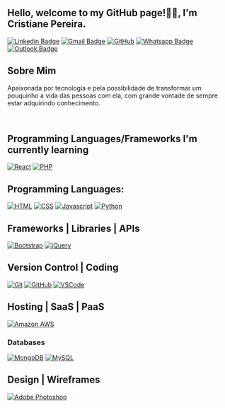 ##  Hello, welcome to my GitHub page!👋🏻, I'm Cristiane Pereira.

[![Linkedin Badge](https://img.shields.io/badge/-LinkedIn-blue?style=plastic&logo=Linkedin&logoColor=white&link=https://www.linkedin.com/in/cristiane-pereirasilva)](www.linkedin.com/in/cristiane-pereirasilva) [![Gmail Badge](https://img.shields.io/badge/-Gmail-%23E4405F?style=plastic&logo=Gmail&logoColor=white&link=cristiane.pereira901113@gmail.com)](cristiane.pereira901113@gmail.com) [![GitHub](https://img.shields.io/badge/-GitHub-181717?style=flat&logo=github&link=http://github.com/Cristiane-Pereira)](https://github.com/Cristiane-Pereira) [![Whatsapp Badge](https://img.shields.io/badge/-Whatsapp-4CA143?style=flat-square&labelColor=4CA143&logo=whatsapp&logoColor=white&link=https://api.whatsapp.com/send?phone=5511972471295&text=Olá!😄)](https://api.whatsapp.com/send?phone=5511972471295text=Olá!😄)
[![Outlook Badge](https://img.shields.io/badge/-Outlook-0078d4?style=flat-square&logo=Microsoft-Outlook&logoColor=white&link=mailto:nelson.dellosbel@edu.pucrs.br)](mailto:nelson.dellosbel@edu.pucrs.br)


## Sobre Mim

Apaixonada por tecnologia e pela possibilidade de transformar um pouquinho a vida das pessoas com ela, com grande vontade de sempre estar adquirindo conhecimento.

<br>

## Programming Languages/Frameworks I'm currently learning 
[![React](https://img.shields.io/static/v1?label=React&style=for-the-badge&message=3.0.8&color=lightblue&logo=react)](https://en.wikipedia.org/wiki/React_(JavaScript_library))
[![PHP](https://img.shields.io/static/v1?label=PHP&style=for-the-badge&message=3.0.8&color=787CB5&logo=php)](https://en.wikipedia.org/wiki/PHP)


## Programming Languages:
[![HTML](https://img.shields.io/static/v1?label=HTML&message=5&color=E34F26&style=for-the-badge&logo=html5)](https://en.wikipedia.org/wiki/HTML5)
[![CSS](https://img.shields.io/static/v1?label=CSS&message=3&color=1572B6&style=for-the-badge&logo=css3)](https://en.wikipedia.org/wiki/CSS)
[![Javascript](https://img.shields.io/static/v1?label=JavaScript&message=ES8&style=for-the-badge&color=F7DF1E&logo=JavaScript)](https://en.wikipedia.org/wiki/JavaScript)
[![Python](https://img.shields.io/static/v1?label=Python&style=for-the-badge&message=3&color=3776AB&logo=PYTHON)](https://en.wikipedia.org/wiki/Python_(programming_language))


## Frameworks | Libraries | APIs
[![Bootstrap](https://img.shields.io/badge/Bootstrap%20-%23563D7C.svg?&style=for-the-badge&logo=Bootstrap&logoColor=FFFFFF)](https://en.wikipedia.org/wiki/Bootstrap_(front-end_framework))
[![jQuery](https://img.shields.io/badge/jQuery%20-%231E2E3B.svg?&style=for-the-badge&logo=jQuery&logoColor=21ACE2)](https://en.wikipedia.org/wiki/JQuery)


## Version Control | Coding
[![Git](https://img.shields.io/badge/Git%20-%23302F2F.svg?&style=for-the-badge&logo=Git&logoColor=F05032)](https://git-scm.com/)
[![GitHub](https://img.shields.io/badge/GitHub%20-%23181717.svg?&style=for-the-badge&logo=GitHub&logoColor=FFFFFF)](https://github.com/randyaajr)
[![VSCode](https://img.shields.io/badge/VSCode%20-%232B2B30.svg?&style=for-the-badge&logo=Visual%20Studio%20Code&logoColor=007ACC)](https://code.visualstudio.com/)


## Hosting | SaaS | PaaS
[![Amazon AWS](https://img.shields.io/badge/Amazon%20AWS%20-%23232F3E.svg?&style=for-the-badge&logo=Amazon%20AWS&logoColor=FF9900)](https://aws.amazon.com/)


### Databases
[![MongoDB](https://img.shields.io/badge/MongoDB%20-%233F2E1E.svg?&style=for-the-badge&logo=MongoDB&logoColor=47A248)](https://www.mongodb.com/3)
[![MySQL](https://img.shields.io/badge/MySQL%20-%2300758F.svg?&style=for-the-badge&logo=MySQL&logoColor=FFFFFF)](https://www.mysql.com/)


## Design | Wireframes
[![Adobe Photoshop](https://img.shields.io/badge/Adobe%20Photoshop%20-%23001C25.svg?&style=for-the-badge&logo=Adobe%20Photoshop&logoColor=00C3F8)](https://www.adobe.com/ca/products/photoshop.html)
